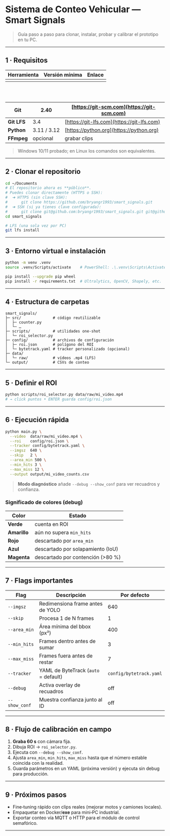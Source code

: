 # Sistema de Conteo Vehicular — Smart Signals

> Guía paso a paso para clonar, instalar, probar y calibrar el prototipo en tu PC.

---

## 1 · Requisitos

| Herramienta | Versión mínima | Enlace |
| ----------- | -------------- | ------ |
|             |                |        |

|   |
| - |

|   |
| - |

|   |
| - |

| **Git**     | 2.40        | [https://git-scm.com](https://git-scm.com) |
| ----------- | ----------- | ------------------------------------------ |
| **Git LFS** | 3.4         | [https://git-lfs.com](https://git-lfs.com) |
| **Python**  | 3.11 / 3.12 | [https://python.org](https://python.org)   |
| **FFmpeg**  | opcional    | grabar clips                               |

> Windows 10/11 probado; en Linux los comandos son equivalentes.

---

## 2 · Clonar el repositorio

```bash
cd ~/Documents
# El repositorio ahora es **público**.
# Puedes clonar directamente (HTTPS o SSH):
#  ➜ HTTPS (sin clave SSH):
#      git clone https://github.com/bryangr1993/smart_signals.git
#  ➜ SSH (si ya tienes clave configurada):
#      git clone git@github.com:bryangr1993/smart_signals.git git@github.com:bryangr1993/smart_signals.git
cd smart_signals

# LFS (una sola vez por PC)
git lfs install
```

---

## 3 · Entorno virtual e instalación

```bash
python -m venv .venv
source .venv/Scripts/activate    # PowerShell: .\.venv\Scripts\Activate.ps1

pip install --upgrade pip wheel
pip install -r requirements.txt  # Ultralytics, OpenCV, Shapely, etc.
```

---

## 4 · Estructura de carpetas

```
smart_signals/
├─ src/              # código reutilizable
│  ├─ counter.py
│  └─ …
├─ scripts/          # utilidades one‑shot
│  └─ roi_selector.py
├─ config/           # archivos de configuración
│  ├─ roi.json       # polígono del ROI
│  └─ bytetrack.yaml # tracker personalizado (opcional)
├─ data/
│  └─ raw/           # vídeos .mp4 (LFS)
└─ output/           # CSVs de conteo
```

---

## 5 · Definir el ROI

```bash
python scripts/roi_selector.py data/raw/mi_video.mp4
# → click puntos • ENTER guarda config/roi.json
```

---

## 6 · Ejecución rápida

```bash
python main.py \
  --video  data/raw/mi_video.mp4 \
  --roi    config/roi.json \
  --tracker config/bytetrack.yaml \
  --imgsz  640 \
  --skip   2 \
  --area_min 500 \
  --min_hits 3 \
  --max_miss 12 \
  --output output/mi_video_counts.csv
```

> **Modo diagnóstico** añade `--debug --show_conf` para ver recuadros y confianza.

### Significado de colores (debug)

| Color        | Estado                            |
| ------------ | --------------------------------- |
| **Verde**    | cuenta en ROI                     |
| **Amarillo** | aún no supera `min_hits`          |
| **Rojo**     | descartado por `area_min`         |
| **Azul**     | descartado por solapamiento (IoU) |
| **Magenta**  | descartado por contención (>80 %) |

---

## 7 · Flags importantes

| Flag          | Descripción                          | Por defecto             |
| ------------- | ------------------------------------ | ----------------------- |
| `--imgsz`     | Redimensiona frame antes de YOLO     | 640                     |
| `--skip`      | Procesa 1 de N frames                | 1                       |
| `--area_min`  | Área mínima del bbox (px²)           | 400                     |
| `--min_hits`  | Frames dentro antes de sumar         | 3                       |
| `--max_miss`  | Frames fuera antes de restar         | 7                       |
| `--tracker`   | YAML de ByteTrack (`auto` = default) | `config/bytetrack.yaml` |
| `--debug`     | Activa overlay de recuadros          | off                     |
| `--show_conf` | Muestra confianza junto al ID        | off                     |

---

## 8 · Flujo de calibración en campo

1. **Graba 60 s** con cámara fija.
2. Dibuja ROI → `roi_selector.py`.
3. Ejecuta con `--debug --show_conf`.
4. Ajusta `area_min`, `min_hits`, `max_miss` hasta que el número estable coincida con la realidad.
5. Guarda parámetros en un YAML (próxima versión) y ejecuta sin debug para producción.

---

## 9 · Próximos pasos

- Fine‑tuning rápido con clips reales (mejorar motos y camiones locales).
- Empaquetar en Docker/**exe** para mini‑PC industrial.
- Exportar conteo vía MQTT o HTTP para el módulo de control semafórico.

---
